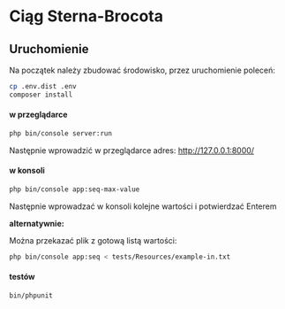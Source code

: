 # Ciąg Sterna-Brocota

## Uruchomienie ##

Na początek należy zbudować środowisko, przez uruchomienie poleceń:

```bash
cp .env.dist .env
composer install
```

#### w przeglądarce ####

```bash
php bin/console server:run
```
Następnie wprowadzić w przeglądarce adres: http://127.0.0.1:8000/

#### w konsoli ####

```bash
php bin/console app:seq-max-value
```

Następnie wprowadzać w konsoli kolejne wartości i potwierdzać Enterem

**alternatywnie:**

Można przekazać plik z gotową listą wartości:

```bash
php bin/console app:seq < tests/Resources/example-in.txt
```

#### testów ####

```bash
bin/phpunit
```


